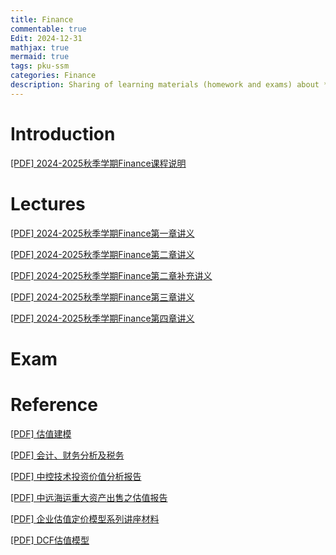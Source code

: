 ```yaml
---
title: Finance
commentable: true
Edit: 2024-12-31
mathjax: true
mermaid: true
tags: pku-ssm 
categories: Finance
description: Sharing of learning materials (homework and exams) about **Finance** course given by [Pr.Huang](https://www.ss.pku.edu.cn/teacherteam/teacherlist/1650-黄嵩.html) ssm, Peking University, in 2024 Fall semester.
---
```


# Introduction

<p><a href="https://ssskz.github.io/materials/Finance/0 《金融理论与实务ⅠⅡ》课程说明.pdf" target="_blank">[PDF] 2024-2025秋季学期Finance课程说明 </a></p>

# Lectures

<p><a href="https://ssskz.github.io/materials/Finance/1 二十届三中全会后的中国经济与金融.pdf" target="_blank">[PDF] 2024-2025秋季学期Finance第一章讲义 </a></p>

<p><a href="https://ssskz.github.io/materials/Finance/2 融资.pdf" target="_blank">[PDF] 2024-2025秋季学期Finance第二章讲义 </a></p>

<p><a href="https://ssskz.github.io/materials/Finance/上市标准.pdf" target="_blank">[PDF] 2024-2025秋季学期Finance第二章补充讲义 </a></p>

<p><a href="https://ssskz.github.io/materials/Finance/3 资产证券化.pdf" target="_blank">[PDF] 2024-2025秋季学期Finance第三章讲义 </a></p>

<p><a href="https://ssskz.github.io/materials/Finance/4 价值.pdf" target="_blank">[PDF] 2024-2025秋季学期Finance第四章讲义 </a></p>

# Exam


# Reference

<p><a href="https://ssskz.github.io/materials/Finance/《估值建模》-第1-3章.pdf" target="_blank">[PDF] 估值建模 </a></p>

<p><a href="https://ssskz.github.io/materials/Finance/《会计、财务分析及税务》（60页）.pdf" target="_blank">[PDF] 会计、财务分析及税务 </a></p>

<p><a href="https://ssskz.github.io/materials/Finance/中控技术投资价值分析报告.pdf" target="_blank">[PDF] 中控技术投资价值分析报告 </a></p>

<p><a href="https://ssskz.github.io/materials/Finance/中远海运重大资产出售之估值报告.pdf" target="_blank">[PDF] 中远海运重大资产出售之估值报告 </a></p>

<p><a href="https://ssskz.github.io/materials/Finance/企业估值定价模型系列讲座材料（共四讲）.pdf" target="_blank">[PDF] 企业估值定价模型系列讲座材料 </a></p>

<p><a href="https://ssskz.github.io/materials/Finance/DCF估值模型.xls" target="_blank">[PDF] DCF估值模型 </a></p>
